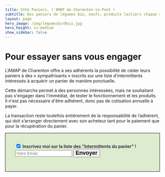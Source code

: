 ```yaml
---
title: Côté Paniers, l'AMAP de Charenton-le-Pont !
subtitle: Des paniers de légumes bio, oeufs, produits laitiers chaque semaine...
layout: page
hero_image: /img/legumesSurBois.jpg
hero_height: is-medium
show_sidebar: false
---
```


# Pour essayer sans vous engager

L’AMAP de Charenton offre à ses adhérents la possibilité de céder leurs paniers à des « sympathisants » inscrits sur une liste d’intermittents intéressés à acquérir un panier de manière ponctuelle.

Cette démarche permet à des personnes intéressées, mais ne souhaitant pas s'engager dans l'immédiat, de tester le fonctionnement et les produits. Il n'est pas nécessaire d'être adhérent, donc pas de cotisation annuelle à payer.

La transaction reste toutefois entièrement de la responsabilité de l’adhérent, qui doit s’arranger directement avec son acheteur tant pour le paiement que pour la récupération du panier.

<div style="border: 1px solid #000000; background: #DDECCE; padding: 2rem; color: #281D3A; overflow: hidden; font-weight: 600">


<form action="https://formspree.io/xnqjlyeb" method="POST">
  <label>
  <input type="checkbox" name="_intermittent" value="yes" checked> Inscrivez moi sur la liste des "Intermittents du panier" !      
  </label>
  <label>
    <input type="text" name="_replyto" placeholder="Votre Email" required>
  </label>
  <button type="submit" style="font-size: 18px; font-weight: 600;">Envoyer</button>
</form>

</div>


